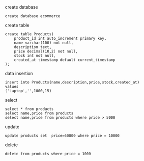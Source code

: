 create database
```
create database ecommerce
```

create table
```
create table Products(
    product_id int auto_increment primary key,
    name varchar(100) not null,
    description text,
    price decimal(10,2) not null,
    stock int not null,
    created_at timestamp default current_timestamp
);
```
data insertion 
```
insert into Products(name,description,price,stock,created_at)
values
('Laptop','',1000,15)
```

select 
```
select * from products
select name,price from products
select name,price from products where price > 5000
```
update 
```
update products set  price=60000 where price = 10000
```
delete 
```
delete from products where price = 1000
```

